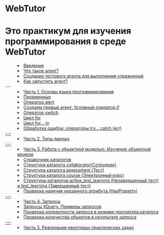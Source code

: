 # WebTutor 
# Это практикум  для изучения программирования в среде WebTutor 

<dd><li> <a href="vved.md"> Введение</a></dd>
<dd><li> <a href="agent.md"> Что такое агент?</a></dd>
<dd><li> <a href="test_agent.md"> Создание тестового агента для выполнения упражнений</a></dd>
<dd><li> <a href="run_agent.md"> Как запустить агент?</a></dd>
--- 
<dd><li> <a href="1_language.md"> Часть 1. Основы языка программирования</dd>
<dd><li> <a href="variables.md"> Переменные</dd>
<dd><li> <a href="alert.md"> Оператор alert</dd> 
<dd><li> <a href="first_agent__if.md "> Создаем первый агент: Условный оператор if</dd>
<dd><li> <a href="switch.md"> Оператор switch</dd>
<dd><li> <a href="for.md"> Цикл for</dd>
<dd><li> <a href="for_in.md"> Цикл for… in</dd>
<dd><li> <a href="try.md"> Обработка ошибок: операторы try… catch (err)</dd>
---
<dd><li> <a href=" 2_data_types.md"> Часть 2. Типы данных</dd>
---
<dd><li> <a href=" 3_object_model.md"> Часть 3. Работа с объектной моделью. Изучение объектной модели</dd>
<dd><li> <a href="catalogs.md"> Справочник каталогов</dd>
<dd><li> <a href="collaborator.md"> Структура каталога collaborator(Сотрудник)</dd>
<dd><li> <a href="assessment.md"> Структура каталога assessment (Тест)</dd>
<dd><li> <a href="course.md"> Структура каталога course (Электронный курс)</dd>
<dd><li> <a href="other_catalogs1.md"> Структуры каталогов active_test_learning (Незавершенный тест) и test_learning (Завершенный тест)</dd>
<dd><li> <a href="hasproperty.md"> Проверка наличия указанного атрибута (HasProperty)</dd>
---
<dd><li> <a href="4_queries.md"> Часть 4. Запросы</dd>
<dd><li> <a href="XQuery.md"> Запросы XQuery. Примеры запросов</dd>
<dd><li> <a href="XQuery_control.md"> Проверка корректности запроса в режиме просмотра каталога</dd>
<dd><li> <a href="XQuery_quantity.md"> Проверка количества объектов в результате запроса</dd>
---
<dd><li> <a href="5_practical_realization.md"> Часть 5. Реализация некоторых практических задач</dd>

